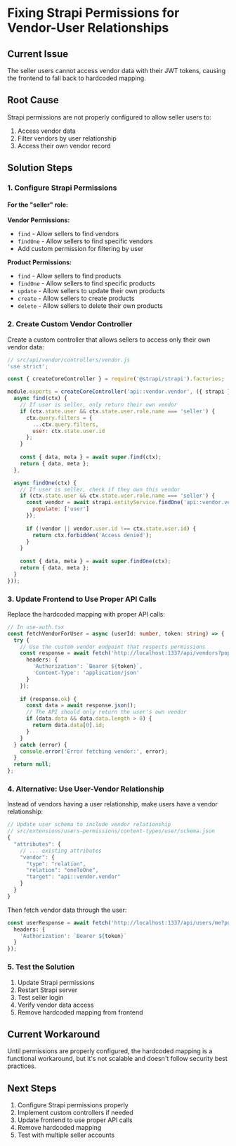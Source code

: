 # Fixing Strapi Permissions for Vendor-User Relationships

## Current Issue
The seller users cannot access vendor data with their JWT tokens, causing the frontend to fall back to hardcoded mapping.

## Root Cause
Strapi permissions are not properly configured to allow seller users to:
1. Access vendor data
2. Filter vendors by user relationship
3. Access their own vendor record

## Solution Steps

### 1. Configure Strapi Permissions

#### For the "seller" role:

**Vendor Permissions:**
- `find` - Allow sellers to find vendors
- `findOne` - Allow sellers to find specific vendors
- Add custom permission for filtering by user

**Product Permissions:**
- `find` - Allow sellers to find products
- `findOne` - Allow sellers to find specific products
- `update` - Allow sellers to update their own products
- `create` - Allow sellers to create products
- `delete` - Allow sellers to delete their own products

### 2. Create Custom Vendor Controller

Create a custom controller that allows sellers to access only their own vendor data:

```javascript
// src/api/vendor/controllers/vendor.js
'use strict';

const { createCoreController } = require('@strapi/strapi').factories;

module.exports = createCoreController('api::vendor.vendor', ({ strapi }) => ({
  async find(ctx) {
    // If user is seller, only return their own vendor
    if (ctx.state.user && ctx.state.user.role.name === 'seller') {
      ctx.query.filters = {
        ...ctx.query.filters,
        user: ctx.state.user.id
      };
    }
    
    const { data, meta } = await super.find(ctx);
    return { data, meta };
  },

  async findOne(ctx) {
    // If user is seller, check if they own this vendor
    if (ctx.state.user && ctx.state.user.role.name === 'seller') {
      const vendor = await strapi.entityService.findOne('api::vendor.vendor', ctx.params.id, {
        populate: ['user']
      });
      
      if (!vendor || vendor.user.id !== ctx.state.user.id) {
        return ctx.forbidden('Access denied');
      }
    }
    
    const { data, meta } = await super.findOne(ctx);
    return { data, meta };
  }
}));
```

### 3. Update Frontend to Use Proper API Calls

Replace the hardcoded mapping with proper API calls:

```typescript
// In use-auth.tsx
const fetchVendorForUser = async (userId: number, token: string) => {
  try {
    // Use the custom vendor endpoint that respects permissions
    const response = await fetch('http://localhost:1337/api/vendors?populate=user', {
      headers: {
        'Authorization': `Bearer ${token}`,
        'Content-Type': 'application/json'
      }
    });
    
    if (response.ok) {
      const data = await response.json();
      // The API should only return the user's own vendor
      if (data.data && data.data.length > 0) {
        return data.data[0].id;
      }
    }
  } catch (error) {
    console.error('Error fetching vendor:', error);
  }
  return null;
};
```

### 4. Alternative: Use User-Vendor Relationship

Instead of vendors having a user relationship, make users have a vendor relationship:

```javascript
// Update user schema to include vendor relationship
// src/extensions/users-permissions/content-types/user/schema.json
{
  "attributes": {
    // ... existing attributes
    "vendor": {
      "type": "relation",
      "relation": "oneToOne",
      "target": "api::vendor.vendor"
    }
  }
}
```

Then fetch vendor data through the user:
```typescript
const userResponse = await fetch('http://localhost:1337/api/users/me?populate=vendor', {
  headers: {
    'Authorization': `Bearer ${token}`
  }
});
```

### 5. Test the Solution

1. Update Strapi permissions
2. Restart Strapi server
3. Test seller login
4. Verify vendor data access
5. Remove hardcoded mapping from frontend

## Current Workaround

Until permissions are properly configured, the hardcoded mapping is a functional workaround, but it's not scalable and doesn't follow security best practices.

## Next Steps

1. Configure Strapi permissions properly
2. Implement custom controllers if needed
3. Update frontend to use proper API calls
4. Remove hardcoded mapping
5. Test with multiple seller accounts 